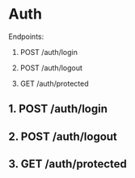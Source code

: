 # Auth

Endpoints:

1. POST /auth/login

2. POST /auth/logout

3. GET /auth/protected

## 1. POST /auth/login

## 2. POST /auth/logout

## 3. GET /auth/protected